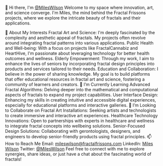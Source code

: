 👋 Hi there, I'm [@MilesWilson](https://github.com/MilesMilesFrissons/MilesMilesFrissons/)
Welcome to my space where innovation, art, and science converge. I'm Miles, the mind behind the Fractal Frissons projects, where we explore the intricate beauty of fractals and their applications.

👀 About My Interests
Fractal Art and Science: I'm deeply fascinated by the complexity and aesthetic appeal of fractals. My projects often revolve around integrating fractal patterns into various applications.
Public Health and Well-being: With a focus on projects like FractalCannabiz and HeartHive, I'm passionate about leveraging technology for better health outcomes and wellness.
Elderly Empowerment: Through my work, I aim to enhance the lives of seniors by incorporating fractal design principles into products and services tailored to their needs.
Education and Collaboration: I believe in the power of sharing knowledge. My goal is to build platforms that offer educational resources in fractal art and science, fostering a community of learners and creators.
🌱 I’m Currently Learning
Advanced Fractal Algorithms: Delving deeper into the mathematical and computational aspects of fractals to expand my project capabilities.
User Interface Design: Enhancing my skills in creating intuitive and accessible digital experiences, especially for educational platforms and interactive galleries.
💞️ I’m Looking to Collaborate on
Fractal Art Installations: Seeking artists and technologists to create immersive and interactive art experiences.
Healthcare Technology Innovations: Open to partnerships with experts in healthcare and wellness to integrate fractal concepts into wellbeing solutions.
Senior-Focused Design Solutions: Collaborating with gerontologists, designers, and engineers to develop senior-friendly products using fractal principles.
📫 How to Reach Me
Email: mileswilson@fractalfrissons.com
LinkedIn: [Miles Wilson](www.linkedin.com/in/miles-wilson-240624220)
Twitter: [@MilesWilson](https://twitter.com/MairuzuAMVs)
Feel free to connect with me to explore synergies, share ideas, or just have a chat about the fascinating world of fractals!
<!---
MilesMilesFrissons/MilesMilesFrissons is a ✨ special ✨ repository because its `README.md` (this file) appears on your GitHub profile.
You can click the Preview link to take a look at your changes.
--->
